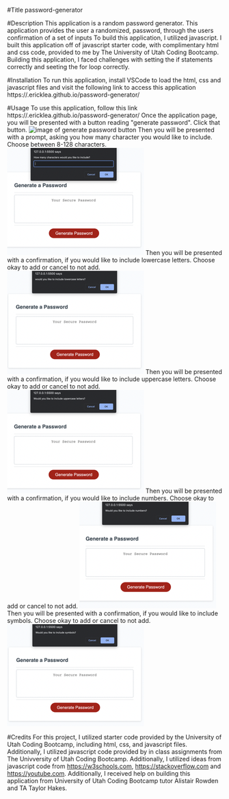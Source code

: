 #Title
password-generator

#Description
This application is a random password generator. 
This application provides the user a randomized, password, through the users confirmation of a set of inputs 
To build this application, I utilized javascript. I built this application off of javascript starter code, with complimentary html and css code, provided to me by The University of Utah Coding Bootcamp. 
Building this application, I faced challenges with setting the if statements correctly and seeting the for loop correctly.


#Installation
To run this application, install VSCode to load the html, css and javascript files and visit the following link to access this application https://.ericklea.github.io/password-generator/


#Usage 
To use this application, follow this link https://.ericklea.github.io/password-generator/ 
Once the application page, you will be presented with a button reading "generate password". Click that button. 
![image of generate password button](02-Challenge/02-Challenge/Assets/images/homework-demo.png) 
Then you will be presented with a prompt, asking you how many character you would like to include. Choose between 8-128 characters. 
![image of character length prompt](02-Challenge/Assets/images/character-length.png) 
Then you will be presented with a confirmation, if you would like to include lowercase letters. Choose okay to add or cancel to not add. 
![image of lowercase character confirmation](02-Challenge/Assets/images/lowercase-letters.png)
Then you will be presented with a confirmation, if you would like to include uppercase letters. Choose okay to add or cancel to not add. 
![image of uppercase letter confirmation](02-Challenge/Assets/images/uppercase-letters.png)
Then you will be presented with a confirmation, if you would like to include numbers. Choose okay to add or cancel to not add. 
![image of number confirmation](02-Challenge/Assets/images/numbers.png)
Then you will be presented with a confirmation, if you would like to include symbols. Choose okay to add or cancel to not add. 
![image of symbol confirmation](02-Challenge/Assets/images/symbols.png)


#Credits
For this project, I utilized starter code provided by the University of Utah Coding Bootcamp, including html, css, and javascript files. Additionally, I utilized javascript code provided by in class assignments from The Univversity of Utah Coding Bootcamp. Additionally, I utilized ideas from javascript code from https://w3schools.com, https://stackoverflow.com and https://youtube.com. Additionally, I received help on building this application from University of Utah Coding Bootcamp tutor Alistair Rowden and TA Taylor Hakes.

